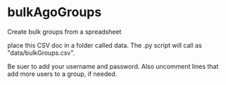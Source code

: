 # bulkAgoGroups
Create bulk groups from a spreadsheet

place this CSV doc in a folder called data.  The .py script will call as "data/bulkGroups.csv".

Be suer to add your username and password.
Also uncomment lines that add more users to a group, if needed.


